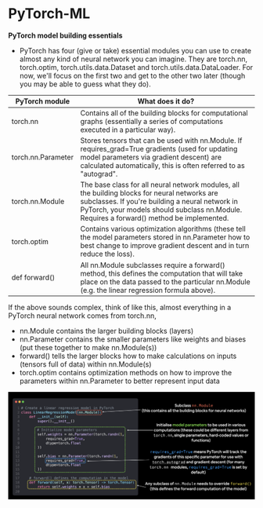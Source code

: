 # PyTorch-ML

**PyTorch model building essentials**
- PyTorch has four (give or take) essential modules you can use to create almost any kind of neural network you can imagine.
They are torch.nn, torch.optim, torch.utils.data.Dataset and torch.utils.data.DataLoader. For now, we'll focus on the first two and get to the other two later (though you may be able to guess what they do).

| PyTorch module | What does it do? |
| ----- | -----|
|  torch.nn | Contains all of the building blocks for computational graphs (essentially a series of computations executed in a particular way).|
| torch.nn.Parameter | Stores tensors that can be used with nn.Module. If requires_grad=True gradients (used for updating model parameters via gradient descent) are calculated automatically, this is often referred to as "autograd".|
| torch.nn.Module | The base class for all neural network modules, all the building blocks for neural networks are subclasses. If you're building a neural network in PyTorch, your models should subclass nn.Module. Requires a forward() method be implemented.|
| torch.optim | Contains various optimization algorithms (these tell the model parameters stored in nn.Parameter how to best change to improve gradient descent and in turn reduce the loss).|
| def forward() | All nn.Module subclasses require a forward() method, this defines the computation that will take place on the data passed to the particular nn.Module (e.g. the linear regression formula above).|

If the above sounds complex, think of like this, almost everything in a PyTorch neural network comes from torch.nn,
- nn.Module contains the larger building blocks (layers)
- nn.Parameter contains the smaller parameters like weights and biases (put these together to make nn.Module(s))
- forward() tells the larger blocks how to make calculations on inputs (tensors full of data) within nn.Module(s)
- torch.optim contains optimization methods on how to improve the parameters within nn.Parameter to better represent input data

![Image](https://github.com/andysingal/PyTorch-ML/blob/main/Images/Screen%20Shot%202023-04-08%20at%206.59.59%20PM.png)
